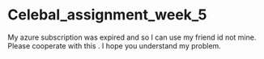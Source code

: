 # Celebal_assignment_week_5
My azure subscription was expired and so I can use my friend id not mine. Please cooperate with 
this . I hope you understand my problem.
